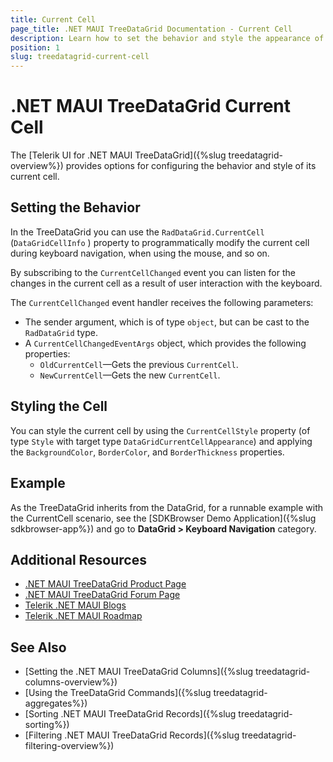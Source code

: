 ```yaml
---
title: Current Cell
page_title: .NET MAUI TreeDataGrid Documentation - Current Cell
description: Learn how to set the behavior and style the appearance of the current cell of the Telerik UI for .NET MAUI TreeDataGrid component.
position: 1
slug: treedatagrid-current-cell
---
```


# .NET MAUI TreeDataGrid Current Cell

 The [Telerik UI for .NET MAUI TreeDataGrid]({%slug treedatagrid-overview%}) provides options for configuring the behavior and style of its current cell.

## Setting the Behavior

In the TreeDataGrid you can use the `RadDataGrid.CurrentCell` (`DataGridCellInfo` ) property to programmatically modify the current cell during keyboard navigation, when using the mouse, and so on.

By subscribing to the `CurrentCellChanged` event you can listen for the changes in the current cell as a result of user interaction with the keyboard.

The `CurrentCellChanged` event handler receives the following parameters:

* The sender argument, which is of type `object`, but can be cast to the `RadDataGrid` type.
* A `CurrentCellChangedEventArgs` object, which provides the following properties:
	- `OldCurrentCell`&mdash;Gets the previous `CurrentCell`.
	- `NewCurrentCell`&mdash;Gets the new `CurrentCell`.

## Styling the Cell

You can style the current cell by using the `CurrentCellStyle` property (of type `Style` with target type `DataGridCurrentCellAppearance`) and applying the `BackgroundColor`, `BorderColor`, and `BorderThickness` properties.

## Example

As the TreeDataGrid inherits from the DataGrid, for a runnable example with the CurrentCell scenario, see the [SDKBrowser Demo Application]({%slug sdkbrowser-app%}) and go to **DataGrid > Keyboard Navigation** category. 

## Additional Resources

- [.NET MAUI TreeDataGrid Product Page](https://www.telerik.com/maui-ui/treedatagrid)
- [.NET MAUI TreeDataGrid Forum Page](https://www.telerik.com/forums/maui?tagId=1801)
- [Telerik .NET MAUI Blogs](https://www.telerik.com/blogs/mobile-net-maui)
- [Telerik .NET MAUI Roadmap](https://www.telerik.com/support/whats-new/maui-ui/roadmap)

## See Also

- [Setting the .NET MAUI TreeDataGrid Columns]({%slug treedatagrid-columns-overview%})
- [Using the TreeDataGrid Commands]({%slug treedatagrid-aggregates%})
- [Sorting .NET MAUI TreeDataGrid Records]({%slug treedatagrid-sorting%})
- [Filtering .NET MAUI TreeDataGrid Records]({%slug treedatagrid-filtering-overview%})